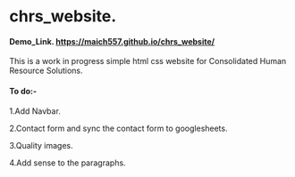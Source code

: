 # chrs_website.

####  Demo_Link. https://maich557.github.io/chrs_website/ 

This is a work in progress simple html css website for Consolidated Human Resource Solutions.

#### To do:-
1.Add Navbar.

2.Contact form and sync the contact form to googlesheets.

3.Quality images.

4.Add sense to the paragraphs.
